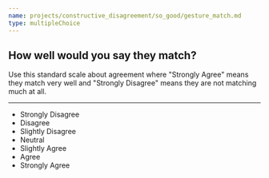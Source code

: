 ```yaml
---
name: projects/constructive_disagreement/so_good/gesture_match.md
type: multipleChoice
---
```


## How well would you say they match?

Use this standard scale about agreement where "Strongly Agree" means they match very well and "Strongly Disagree" means they are not matching much at all.

---

- Strongly Disagree
- Disagree
- Slightly Disagree
- Neutral
- Slightly Agree
- Agree
- Strongly Agree
